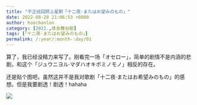 ```yaml
---
title: "不正经回顾上星期「十二夜·またはお望みのもの」"
date: 2022-08-20 21:06:53 +0800
author: hoochanlon
category: [2022.,体会舞台剧]
tags: [「十二夜·またはお望みのもの」]
permalink: /:year/:month-:day/01
---
```


算了，我已经没精力来写了。刚看完一场「オセロー」，简单的剧情不是内涵的悲剧，和这个「ジュウニヨル·マダハオキボミノモノ」相反的存在。

<!-- more -->

还是贴个图吧，虽然这并不是我对歌剧「十二夜·またはお希望みのもの」的感想。但是我要剧透！剧透！hahaha

![](https://s1.ax1x.com/2022/08/20/vsXUgA.png)